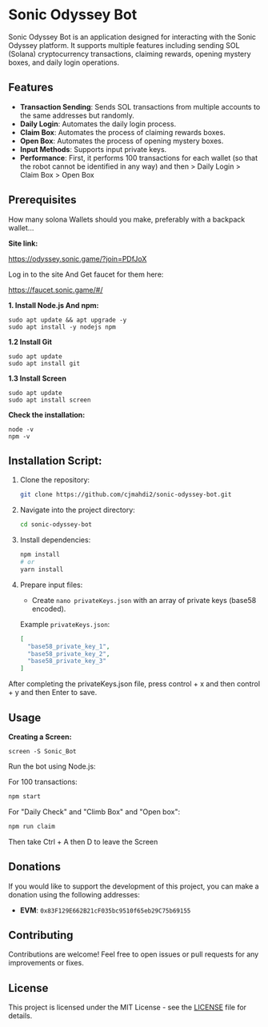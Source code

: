 # Sonic Odyssey Bot

Sonic Odyssey Bot is an application designed for interacting with the Sonic Odyssey platform. It supports multiple features including sending SOL (Solana) cryptocurrency transactions, claiming rewards, opening mystery boxes, and daily login operations.

## Features

- **Transaction Sending**: Sends SOL transactions from multiple accounts to the same addresses but randomly.
- **Daily Login**: Automates the daily login process.
- **Claim Box**: Automates the process of claiming rewards boxes.
- **Open Box**: Automates the process of opening mystery boxes.
- **Input Methods**: Supports input private keys.
- **Performance**: First, it performs 100 transactions for each wallet (so that the robot cannot be identified in any way) and then > Daily Login > Claim Box > Open Box

## Prerequisites

How many solona Wallets should you make, preferably with a backpack wallet...
 
**Site link:**

https://odyssey.sonic.game/?join=PDfJoX

Log in to the site And Get faucet for them here:

https://faucet.sonic.game/#/

**1. Install Node.js And npm:**
```
sudo apt update && apt upgrade -y
sudo apt install -y nodejs npm
```
**1.2 Install Git**
```
sudo apt update
sudo apt install git
```
**1.3 Install Screen**
```
sudo apt update
sudo apt install screen
```
**Check the installation:**
```
node -v
npm -v
```

## Installation Script:

1. Clone the repository:

   ```bash
   git clone https://github.com/cjmahdi2/sonic-odyssey-bot.git
   ```

2. Navigate into the project directory:

   ```bash
   cd sonic-odyssey-bot
   ```

3. Install dependencies:

   ```bash
   npm install
   # or
   yarn install
   ```

4. Prepare input files:

   - Create `nano privateKeys.json` with an array of private keys (base58 encoded).


   Example `privateKeys.json`:
   ```json
   [
     "base58_private_key_1",
     "base58_private_key_2",
     "base58_private_key_3"
   ]
   ```
After completing the privateKeys.json file, press control + x and then control + y and then Enter to save.
## Usage

**Creating a Screen:**
```
screen -S Sonic_Bot
```
Run the bot using Node.js:

For 100 transactions:
```bash
npm start
```

For "Daily Check" and "Climb Box" and "Open box":
```bash
npm run claim
```
Then take Ctrl + A then D to leave the Screen

## Donations

If you would like to support the development of this project, you can make a donation using the following addresses:

- **EVM**: `0x83F129E662B21cF035bc9510f65eb29C75b69155`

## Contributing

Contributions are welcome! Feel free to open issues or pull requests for any improvements or fixes.

## License

This project is licensed under the MIT License - see the [LICENSE](LICENSE) file for details.
